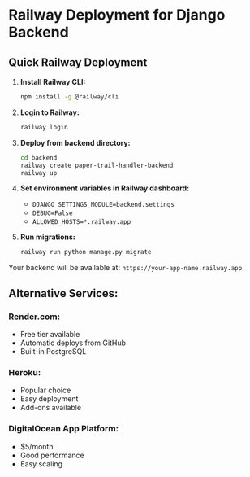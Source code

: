 # Railway Deployment for Django Backend

## Quick Railway Deployment

1. **Install Railway CLI:**
   ```bash
   npm install -g @railway/cli
   ```

2. **Login to Railway:**
   ```bash
   railway login
   ```

3. **Deploy from backend directory:**
   ```bash
   cd backend
   railway create paper-trail-handler-backend
   railway up
   ```

4. **Set environment variables in Railway dashboard:**
   - `DJANGO_SETTINGS_MODULE=backend.settings`
   - `DEBUG=False`
   - `ALLOWED_HOSTS=*.railway.app`

5. **Run migrations:**
   ```bash
   railway run python manage.py migrate
   ```

Your backend will be available at: `https://your-app-name.railway.app`

## Alternative Services:

### **Render.com:**
- Free tier available
- Automatic deploys from GitHub
- Built-in PostgreSQL

### **Heroku:**
- Popular choice
- Easy deployment
- Add-ons available

### **DigitalOcean App Platform:**
- $5/month
- Good performance
- Easy scaling